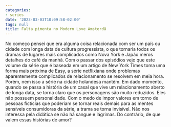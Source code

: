 ```yaml
---
categories:
- series
date: '2023-03-03T10:09:58-02:00'
tags: null
title: Falta pimenta no Modern Love Amsterdã
---
```


No começo pensei que era alguma coisa relacionada com ser um país ou cidade com longa data de cultura progressista, o que tornaria todos os dramas de lugares mais complicados como Nova York e Japão meros detalhes do café da manhã. Com o passar dos episódios vejo que este volume da série que é baseada em um artigo de New York Times toma uma forma mais próxima de Easy, a série netflixiana onde problemas aparentemente complicados de relacionamento se resolvem em meia hora. Porém, nem isso a série na cidade holandesa mantém. Em dado momento, quando se passa a história de um casal que vive um relacionamento aberto de longa data, se torna claro que os personagens são muito reduzidos. Eles não possuem personalidade. Com o medo de impor valores em torno de pessoas fictícias que poderiam se tornar reais demais para as mentes sensíveis consumidoras da série, a trama se torna invisível. Não nos interessa pela didática se não há sangue e lágrimas. Do contrário, de que valem essas histórias de amor?